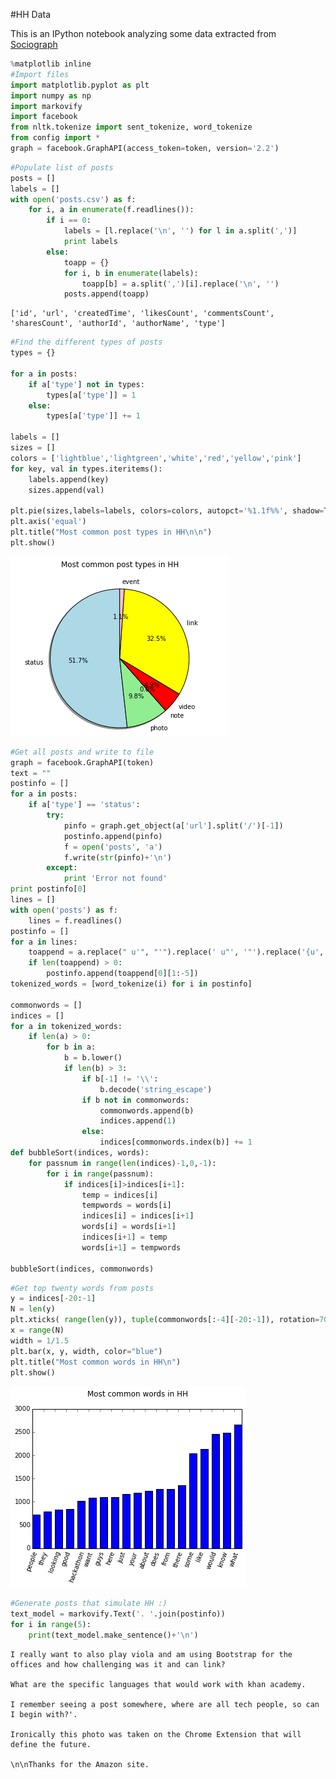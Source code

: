 #HH Data

This is an IPython notebook analyzing some data extracted from [Sociograph](http://sociograph.io)

```python
%matplotlib inline
#Import files
import matplotlib.pyplot as plt
import numpy as np
import markovify
import facebook
from nltk.tokenize import sent_tokenize, word_tokenize
from config import *
graph = facebook.GraphAPI(access_token=token, version='2.2')
```


```python
#Populate list of posts
posts = []
labels = []
with open('posts.csv') as f:
    for i, a in enumerate(f.readlines()):
        if i == 0:
            labels = [l.replace('\n', '') for l in a.split(',')]
            print labels
        else:
            toapp = {}
            for i, b in enumerate(labels):
                toapp[b] = a.split(',')[i].replace('\n', '')
            posts.append(toapp)
```

    ['id', 'url', 'createdTime', 'likesCount', 'commentsCount', 'sharesCount', 'authorId', 'authorName', 'type']



```python
#Find the different types of posts
types = {}

for a in posts:
    if a['type'] not in types:
        types[a['type']] = 1
    else:
        types[a['type']] += 1

labels = []
sizes = []
colors = ['lightblue','lightgreen','white','red','yellow','pink']
for key, val in types.iteritems():
    labels.append(key)
    sizes.append(val)
    
plt.pie(sizes,labels=labels, colors=colors, autopct='%1.1f%%', shadow=True, startangle=90)
plt.axis('equal')
plt.title("Most common post types in HH\n\n")
plt.show()
```


![png](output_2_0.png)



```python
#Get all posts and write to file
graph = facebook.GraphAPI(token)
text = ""
postinfo = []
for a in posts:
    if a['type'] == 'status':
        try:
            pinfo = graph.get_object(a['url'].split('/')[-1])
            postinfo.append(pinfo)
            f = open('posts', 'a')
            f.write(str(pinfo)+'\n')
        except:
            print 'Error not found'
print postinfo[0]
lines = []
with open('posts') as f:
    lines = f.readlines()
postinfo = []
for a in lines:
    toappend = a.replace(" u'", "'").replace(' u"', '"').replace('{u', '{').split(':')[4:-1]
    if len(toappend) > 0:
        postinfo.append(toappend[0][1:-5])
tokenized_words = [word_tokenize(i) for i in postinfo]

commonwords = []
indices = []
for a in tokenized_words:
    if len(a) > 0:
        for b in a:
            b = b.lower()
            if len(b) > 3:
                if b[-1] != '\\':
                    b.decode('string_escape')
                if b not in commonwords:
                    commonwords.append(b)
                    indices.append(1)
                else:
                    indices[commonwords.index(b)] += 1
def bubbleSort(indices, words):
    for passnum in range(len(indices)-1,0,-1):
        for i in range(passnum):
            if indices[i]>indices[i+1]:
                temp = indices[i]
                tempwords = words[i]
                indices[i] = indices[i+1]
                words[i] = words[i+1]
                indices[i+1] = temp
                words[i+1] = tempwords
                
bubbleSort(indices, commonwords)
```


```python
#Get top twenty words from posts
y = indices[-20:-1]
N = len(y)
plt.xticks( range(len(y)), tuple(commonwords[:-4][-20:-1]), rotation=70 )
x = range(N)
width = 1/1.5
plt.bar(x, y, width, color="blue")
plt.title("Most common words in HH\n")
plt.show()

```


![png](output_4_0.png)



```python
#Generate posts that simulate HH :)
text_model = markovify.Text('. '.join(postinfo))
for i in range(5):
    print(text_model.make_sentence()+'\n')
```

    I really want to also play viola and am using Bootstrap for the offices and how challenging was it and can link?
    
    What are the specific languages that would work with khan academy.
    
    I remember seeing a post somewhere, where are all tech people, so can I begin with?'.
    
    Ironically this photo was taken on the Chrome Extension that will define the future.
    
    \n\nThanks for the Amazon site.
    



```python

```
